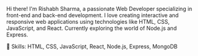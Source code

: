 Hi there! I'm Rishabh Sharma, a passionate Web Developer specializing in  
front-end and back-end development. I love creating interactive 
and responsive web applications using technologies like
HTML, CSS, JavaScript, and React.
Currently exploring the world of Node.js and Express.

🌟 Skills: HTML, CSS, JavaScript, React, Node.js, Express, MongoDB
